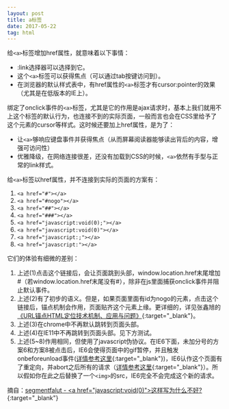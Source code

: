 ```yaml
---
layout: post
title: a标签
date: 2017-05-22
tag: html
---
```


给`<a>`标签增加href属性，就意味着以下事情：

*  :link选择器可以选择到它。
*  这个`<a>`标签可以获得焦点（可以通过tab按键访问到）。
*  在浏览器的默认样式表中，有href属性的`<a>`标签才有cursor:pointer的效果（尤其是在低版本的IE上）。  

绑定了onclick事件的`<a>`标签，尤其是它的作用是ajax请求时，基本上我们就用不上这个标签的默认行为，也连接不到的实际页面，一般而言也会在CSS里给予了这个元素的cursor等样式。这时候还要加上href属性，是为了：
*   让`<a>`够响应键盘事件并获得焦点（从而屏幕阅读器能够读出背后的内容，增强可访问性）
*   优雅降级，在网络连接很差，还没有加载到CSS的时候，`<a>`依然有手型与正常的link样式。

给`<a>`标签以href属性，并不连接到实际的页面的方案有：
1.  `<a href="#"></a>`
2.  `<a href="#nogo"></a>`
3.  `<a href="##"></a>`
4.  `<a href="###"></a>`
5.  `<a href="javascript:void(0);"></a>`
6.  `<a href="javascript:void(0)"></a>`
7.  `<a href="javascript:;"></a>`
8.  `<a href="javascript:"></a>`

它们的体验有细微的差别：
1.  上述(1)点击这个链接后，会让页面跳到头部，window.location.href末尾增加#（若window.location.href末尾没有#），除非在js里面捕获onclick事件并阻止默认事件。  
2.  上述(2)有了初步的语义。但是，如果页面里面有id为nogo的元素，点击这个链接后，锚点机制会作用，页面贴齐这个元素上缘。更详细的，详见张鑫旭的[《URL锚点HTML定位技术机制、应用与问题》][link_1]{:target="_blank"}。  
3.  上述(3)在chrome中不再默认跳转到页面头部。  
4.  上述(4)在IE11中不再跳转到页面头部。见下方测试。  
5.  上述(5~8)作用相同，但使用了javascript伪协议。在IE6下面，未加分号的方案6和方案8被点击后，IE6会使得页面中的gif暂停，并且触发onbeforeunload事件([详情参考这里][link_2]{:target="_blank"})，IE6认作这个页面有了重定向，并abort之后所有的请求（[详情参考这里][link_3]{:target="_blank"}）。所以假如你在此之后替换了一个`<img>`的src，IE6完全不会完成这个新的请求。


摘自：[segmentfalut - &lt;a href="javascript:void(0)"&gt;这样写为什么不好?][link_4]{:target="_blank"}

[link_1]: http://www.zhangxinxu.com/wordpress/?p=359
[link_2]: http://www.w3help.org/zh-cn/causes/BX2047
[link_3]: http://blog.163.com/dingpeng_2002/blog/static/180746462010913530706/
[link_4]: https://segmentfault.com/q/1010000000339082